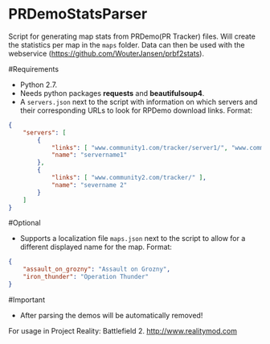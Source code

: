 # PRDemoStatsParser
Script for generating map stats from PRDemo(PR Tracker) files.
Will create the statistics per map in the ```maps``` folder.
Data can then be used with the webservice (https://github.com/WouterJansen/prbf2stats).

#Requirements
* Python 2.7.
* Needs python packages **requests** and **beautifulsoup4**.
* A ```servers.json``` next to the script with information on which servers and their corresponding URLs to look for RPDemo download links. Format:
```json
{
    "servers": [
        {
            "links": [ "www.community1.com/tracker/server1/", "www.community1.com/tracker/server2/" ], 
            "name": "servername1"
        },
		{
            "links": [ "www.community2.com/tracker/" ], 
            "name": "severname 2"
        }
    ]
}
```
#Optional
* Supports a localization file ```maps.json``` next to the script to allow for a different displayed name for the map.
Format:
```json
{
    "assault_on_grozny": "Assault on Grozny",
	"iron_thunder": "Operation Thunder"
}
```
#Important
* After parsing the demos will be automatically removed!

For usage in Project Reality: Battlefield 2. http://www.realitymod.com
